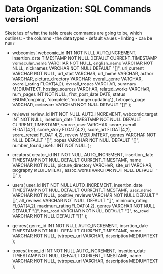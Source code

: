 # Data Organization: SQL Commands version!

Sketches of what the table create commands are going to be, which outlines:
    - the columns
    - the data types
    - default values
    - linking
    - can be null?


- webcomics(
    webcomic\_id INT NOT NULL AUTO\_INCREMENT,
    insertion\_date TIMESTAMP NOT NULL DEFAULT CURRENT\_TIMESTAMP
    vernacular\_name VARCHAR NOT NULL,
    english\_name VARCHAR NOT NULL,
    nicknames VARCHAR NOT NULL DEFAULT "[]",
    url\_current VARCHAR NOT NULL,
    url\_start VARCHAR,
    url\_home VARCHAR,
    author VARCHAR,
    picture\_directory VARCHAR,
    overall\_genre VARCHAR,
    overall\_rating FLOAT(4,2),
    overall\_tropes VARCHAR,
    summary MEDIUMTEXT,
    hosting\_sources VARCHAR,
    related\_works VARCHAR,
    num\_pages INT NOT NULL,
    first\_post\_date DATE,
    status ENUM('ongoing', 'complete', 'no longer updating',),
    tvtropes\_page VARCHAR,
    reviewers VARCHAR NOT NULL DEFAULT "[]",
);

- reviews(
    review\_id INT NOT NULL AUTO\_INCREMENT,
    webcomic\_target INT NOT NULL,
    insertion\_date TIMESTAMP NOT NULL DEFAULT CURRENT\_TIMESTAMP,
    source\_user VARCHAR,
    score\_overall FLOAT(4,2),
    score\_story FLOAT(4,2),
    score\_art FLOAT(4,2),
    score\_reread FLOAT(4,2),
    review MEDIUMTEXT,
    genres VARCHAR NOT NULL DEFAULT "[]",
    tropes VARCHAR NOT NULL DEFAULT "[]",
    number\_found\_useful INT NOT NULL
);

- creators(
    creator\_id INT NOT NULL AUTO\_INCREMENT,
    insertion\_date TIMESTAMP NOT NULL DEFAULT CURRENT\_TIMESTAMP,
    name VARCHAR NOT NULL,
    picture\_directory VARCHAR,
    site\_url VARCHAR,
    biography MEDIUMTEXT,
    assoc\_works VARCHAR NOT NULL DEFAULT "[]"
);

- users(
    user\_id INT NOT NULL AUTO\_INCREMENT,
    insertion\_date TIMESTAMP NOT NULL DEFAULT CURRENT\_TIMESTAMP,
    user\_name VARCHAR NOT NULL,
    positive\_reviews VARCHAR NOT NULL DEFAULT "[]",
    all\_reviews VARCHAR NOT NULL DEFAULT "[]",
    minimum\_rating FLOAT(4,2),
    maximum\_rating FLOAT(4,2),
    genres VARCHAR NOT NULL DEFAULT "[]",
    has\_read VARCHAR NOT NULL DEFAULT "[]",
    to\_read VARCHAR NOT NULL DEFAULT "[]"
);

- genres(
    genre\_id INT NOT NULL AUTO\_INCREMENT,
    insertion\_date TIMESTAMP NOT NULL DEFAULT CURRENT\_TIMESTAMP,
    name VARCHAR NOT NULL,
    tvtropes\_url VARCHAR,
    description MEDIUMTEXT
);

- tropes(
    trope\_id INT NOT NULL AUTO\_INCREMENT,
    insertion\_date TIMESTAMP NOT NULL DEFAULT CURRENT\_TIMESTAMP,
    name VARCHAR NOT NULL,
    tvtropes\_url VARCHAR,
    description MEDIUMTEXT
);
